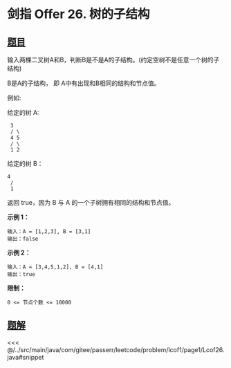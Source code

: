 # 剑指 Offer 26. 树的子结构

## [题目](https://leetcode.cn/problems/shu-de-zi-jie-gou-lcof/)
输入两棵二叉树A和B，判断B是不是A的子结构。(约定空树不是任意一个树的子结构)

B是A的子结构， 即 A中有出现和B相同的结构和节点值。

例如:  

给定的树 A:

` 3`  
`
/ \`  
`
4 5`  
`
/ \`  
`
1 2`  

给定的树 B：

` 4 `  
`
/`  
`
1`  

返回 true，因为 B 与 A 的一个子树拥有相同的结构和节点值。

**示例 1：**

```
输入：A = [1,2,3], B = [3,1]
输出：false
```

**示例 2：**

```
输入：A = [3,4,5,1,2], B = [4,1]
输出：true
```

**限制：**

`0 <= 节点个数 <= 10000`


## [题解](https://github.com/PasseRR/JavaLeetCode/blob/master/src/main/java/com/gitee/passerr/leetcode/problem/lcof1/page1/Lcof26.java)

<<< @/../src/main/java/com/gitee/passerr/leetcode/problem/lcof1/page1/Lcof26.java#snippet
